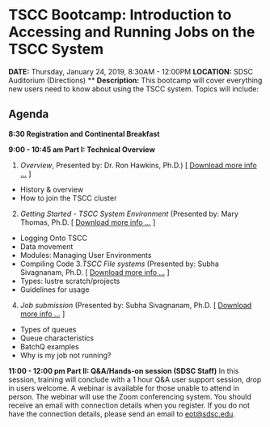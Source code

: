 # TSCC Bootcamp: Introduction to Accessing and Running Jobs on the TSCC System
**DATE:**        Thursday, January 24, 2019, 8:30AM - 12:00PM
**LOCATION:**    SDSC Auditorium (Directions)
**
**Description:** This bootcamp will cover everything new users need to know about using the TSCC system. Topics will include:

## Agenda
**8:30  Registration and Continental Breakfast**

**9:00 - 10:45 am   Part I: Technical Overview**

1. _Overview_,  Presented by: Dr. Ron Hawkins, Ph.D.) [ [ Download more info ...](tscc_overview) ]
* History & overview  
* How to join the TSCC cluster

2. _Getting Started - TSCC System Environment_ (Presented by: Mary Thomas, Ph.D.  [ [ Download more info ...](tscc_getting_started) ]
* Logging Onto TSCC
* Data movement
* Modules: Managing User Environments
* Compiling Code
3._TSCC File systems_ (Presented by: Subha Sivagnanam, Ph.D. [ [ Download more info ...](tscc_file_systems) ]
* Types: lustre scratch/projects
* Guidelines for usage 
4. _Job submission_ (Presented by: Subha Sivagnanam, Ph.D. [ [ Download more info ...](tscc_job_submission) ]
* Types of queues
* Queue characteristics 
* BatchQ examples 
* Why is my job not running?


**11:00 - 12:00 pm     Part II: Q&A/Hands-on session (SDSC Staff)**
In this session, training will conclude with a 1 hour Q&A user support session, drop in users welcome. A webinar is available for those unable to attend in person. The webinar will use the Zoom conferencing system. You should receive an email with connection details when you register. If you do not have the connection details, please send an email to eot@sdsc.edu.

